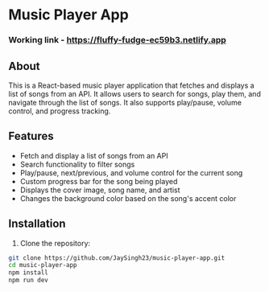 # Music Player App

### Working link - https://fluffy-fudge-ec59b3.netlify.app

## About

This is a React-based music player application that fetches and displays a list of songs from an API. It allows users to search for songs, play them, and navigate through the list of songs. It also supports play/pause, volume control, and progress tracking.

## Features

- Fetch and display a list of songs from an API
- Search functionality to filter songs
- Play/pause, next/previous, and volume control for the current song
- Custom progress bar for the song being played
- Displays the cover image, song name, and artist
- Changes the background color based on the song's accent color

## Installation

1. Clone the repository:

```bash
git clone https://github.com/JaySingh23/music-player-app.git
cd music-player-app
npm install
npm run dev

